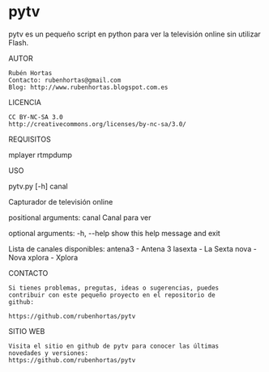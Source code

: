 pytv
===========

   pytv es un pequeño script en python para ver la televisión 
   online sin utilizar Flash.

AUTOR

    Rubén Hortas
    Contacto: rubenhortas@gmail.com
    Blog: http://www.rubenhortas.blogspot.com.es

LICENCIA

    CC BY-NC-SA 3.0
    http://creativecommons.org/licenses/by-nc-sa/3.0/

REQUISITOS

   mplayer
   rtmpdump

USO
	
   pytv.py [-h] canal
   
   Capturador de televisión online
   
   positional arguments:
       canal       Canal para ver

   optional arguments:
       -h, --help  show this help message and exit
       
   Lista de canales disponibles:
       antena3    - Antena 3
       lasexta    - La Sexta
       nova		  - Nova
       xplora     - Xplora


CONTACTO

    Si tienes problemas, pregutas, ideas o sugerencias, puedes
    contribuir con este pequeño proyecto en el repositorio de
    github:

    https://github.com/rubenhortas/pytv

SITIO WEB

    Visita el sitio en github de pytv para conocer las últimas
    novedades y versiones:
    https://github.com/rubenhortas/pytv
